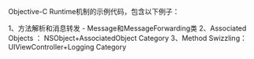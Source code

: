 Objective-C Runtime机制的示例代码，包含以下例子：

1、方法解析和消息转发 - Message和MessageForwarding类
2、Associated Objects ： NSObject+AssociatedObject Category
3、Method Swizzling：UIViewController+Logging Category
